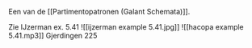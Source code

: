 Een van de [[Partimentopatronen (Galant Schemata)]].

Zie IJzerman ex. 5.41
![[ijzerman example 5.41.jpg]]
![[hacopa example 5.41.mp3]]
Gjerdingen 225
